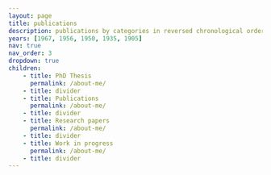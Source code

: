 ```yaml
---
layout: page
title: publications
description: publications by categories in reversed chronological order. generated by jekyll-scholar.
years: [1967, 1956, 1950, 1935, 1905]
nav: true
nav_order: 3
dropdown: true
children: 
    - title: PhD Thesis
      permalink: /about-me/
    - title: divider
    - title: Publications
      permalink: /about-me/
    - title: divider
    - title: Research papers
      permalink: /about-me/
    - title: divider
    - title: Work in progress
      permalink: /about-me/
    - title: divider
---
```

